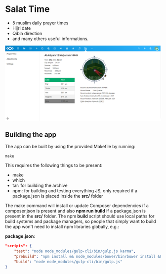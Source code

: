 # Salat Time
 * 5 muslim daily prayer times
 * Hijri date
 * Qibla direction 
 * and many others useful informations.

![](img/salattime.png)


## Building the app

The app can be built by using the provided Makefile by running:

    make

This requires the following things to be present:
* make
* which
* tar: for building the archive
* npm: for building and testing everything JS, only required if a package.json is placed inside the **src/** folder

The make command will install or update Composer dependencies if a composer.json is present and also **npm run build** if a package.json is present in the **src/** folder. The npm **build** script should use local paths for build systems and package managers, so people that simply want to build the app won't need to install npm libraries globally, e.g.:

**package.json**:
```json
"scripts": {
    "test": "node node_modules/gulp-cli/bin/gulp.js karma",
    "prebuild": "npm install && node_modules/bower/bin/bower install && node_modules/bower/bin/bower update",
    "build": "node node_modules/gulp-cli/bin/gulp.js"
}
```
